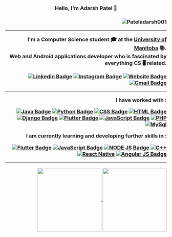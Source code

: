 <p>
<h3 align="center"> Hello, I'm Adarsh Patel 👋</h3>
<h3 align="right"> <img src="https://komarev.com/ghpvc/?username=pateladarsh001" alt="Pateladarsh001" /> </>
</p>

---

I'm a Computer Science student 🎓 at the [University of Manitoba](https://umanitoba.ca/) 📚.<br> Web and Android applications developer who is fascinated by everything CS 🖥️ related.


[![Linkedin Badge](https://img.shields.io/badge/-Adarsh.Patel-blue?style=for-the-badge&logo=Linkedin&logoColor=white&link=https://www.linkedin.com/in/adarsh-patel-91134b193/)](https://www.linkedin.com/in/adarsh-patel-91134b193/)
[![Instagram Badge](https://img.shields.io/badge/-pateladarsh001-e4405f?style=for-the-badge&logo=Instagram&logoColor=white&link=https://www.instagram.com/pateladarsh001/)](https://www.instagram.com/pateladarsh001/)
[![Website Badge](https://img.shields.io/badge/-pateladarsh001.github.io-3F51B5?style=for-the-badge&logo=HTML5&logoColor=white&link=https://pateladarsh001.github.io/)](https://pateladarsh001.github.io/)
[![Gmail Badge](https://img.shields.io/badge/-pateladarsh001.gmail.com-B03A2E?style=for-the-badge&logo=Gmail&logoColor=white&link=mailto:pateladarsh001@gmail.com)](mailto:pateladarsh001@gmail.com)

---
I have worked with : 

[![Java Badge](https://img.shields.io/badge/-Java-orange?style=for-the-badge&logo=Java&logoColor=white)](#)
[![Python Badge](https://img.shields.io/badge/-Python-steelblue?style=for-the-badge&logo=python&logoColor=white)](#)
[![CSS Badge](https://img.shields.io/badge/-CSS-3F51B5?style=for-the-badge&logo=CSS3&logoColor=white)](#)
[![HTML Badge](https://img.shields.io/badge/-HTML-B03A2E?style=for-the-badge&logo=HTML5&logoColor=white)](#)
[![Django Badge](https://img.shields.io/badge/-Django-darkgreen?style=for-the-badge&logo=django&logoColor=white)](#)
[![Flutter Badge](https://img.shields.io/badge/-Flutter-blue?style=for-the-badge&logo=flutter&logoColor=white)](#)
[![JavaScript Badge](https://img.shields.io/badge/-JavaScript-yellow?style=for-the-badge&logo=JavaScript&logoColor=white)](#)
[![PHP](https://img.shields.io/badge/-PHP-indianred?style=for-the-badge&logo=php&logoColor=white)](#)
[![MySql](https://img.shields.io/badge/-MySql-teal?style=for-the-badge&logo=MySql&logoColor=white)](#)
<br>

I am currently learning and developing further skills in : 

[![Flutter Badge](https://img.shields.io/badge/-Flutter-blue?style=for-the-badge&logo=flutter&logoColor=white)](#)
[![JavaScript Badge](https://img.shields.io/badge/-JavaScript-yellow?style=for-the-badge&logo=JavaScript&logoColor=white)](#)
[![NODE JS Badge](https://img.shields.io/badge/-Node.js-darkslateblue?style=for-the-badge&logo=Node.JS&logoColor=white)](#)
[![C++](https://img.shields.io/badge/-C++-salmon?style=for-the-badge&logo=C++&logoColor=white)](#)
[![React Native](https://img.shields.io/badge/-React-dodgerblue?style=for-the-badge&logo=react&logoColor=white)](#)
[![Angular JS Badge](https://img.shields.io/badge/-AngularJS-purple?style=for-the-badge&logo=AngularJS&logoColor=white)](#)

---
<a href="#">
  <img height = "200em" align="center" src="https://github-readme-stats.vercel.app/api?username=pateladarsh001&layout=compact&include_all_commits=true&count-private=true&show_icons=true&theme=tokyonight&line_height=27&hide=issues" />
</a>
<a href="#">
  <img height = "200em" align="center" src="https://github-readme-stats.vercel.app/api/top-langs/?username=pateladarsh001&include_all_commits=true&count-private=true&layout=compact&include_all_commits=true&title_color=007bff&text_color=e7e7e7&icon_color=007bff&bg_color=171c28" />
</a>
